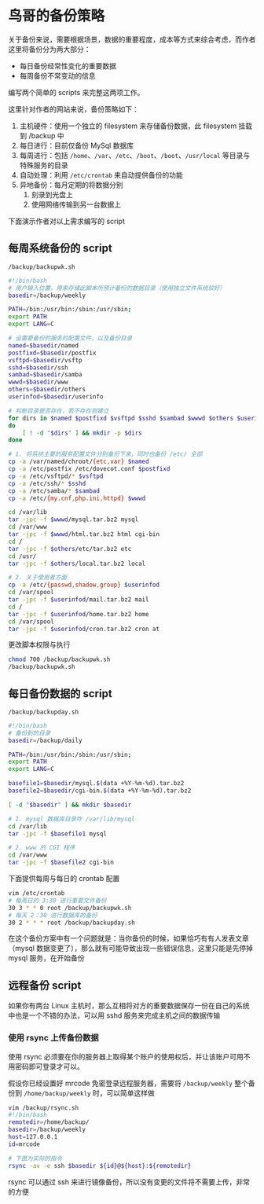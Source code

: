 # 鸟哥的备份策略

关于备份来说，需要根据场景，数据的重要程度，成本等方式来综合考虑，而作者这里将备份分为两大部分：

- 每日备份经常性变化的重要数据
- 每周备份不常变动的信息

编写两个简单的 scripts 来完整这两项工作。

这里针对作者的网站来说，备份策略如下：

1. 主机硬件：使用一个独立的 filesystem 来存储备份数据，此 filesystem 挂载到 /backup 中
2. 每日进行：目前仅备份 MySql 数据库
3. 每周进行：包括 `/home`、`/var`、`/etc`、`/boot`、`/boot`、`/usr/local` 等目录与特殊服务的目录
4. 自动处理：利用 `/etc/crontab` 来自动提供备份的功能
5. 异地备份：每月定期的将数据分别
   1. 刻录到光盘上
   2. 使用网络传输到另一台数据上

下面演示作者对以上需求编写的 script

## 每周系统备份的 script

`/backup/backupwk.sh`

```bash
#!/bin/bash
# 用户输入位置，用来存储此脚本所预计备份的数据目录（使用独立文件系统较好）
basedir=/backup/weekly

PATH=/bin:/usr/bin:/sbin:/usr/sbin; 
export PATH
export LANG=C

# 设置要备份的服务的配置文件，以及备份目录
named=$basedir/named
postfixd=$basedir/postfix
vsftpd=$basedir/vsftp
sshd=$basedir/ssh
sambad=$basedir/samba
wwwd=$basedir/www
others=$basedir/others
userinfod=$basedir/userinfo

# 判断目录是否存在，若不存在则建立
for dirs in $named $postfixd $vsftpd $sshd $sambad $wwwd $others $userinfod
do
	[ ! -d "$dirs" ] && mkdir -p $dirs
done

# 1. 将系统主要的服务配置文件分别备份下来，同时也备份 /etc/ 全部
cp -a /var/named/chroot/{etc,var} $named
cp -a /etc/postfix /etc/dovecot.conf $postfixd
cp -a /etc/vsftpd/* $vsftpd
cp -a /etc/ssh/* $sshd
cp -a /etc/samba/* $sambad
cp -a /etc/{my.cnf,php.ini,httpd} $wwwd

cd /var/lib
tar -jpc -f $wwwd/mysql.tar.bz2 mysql
cd /var/www
tar -jpc -f $wwwd/html.tar.bz2 html cgi-bin
cd /
tar -jpc -f $others/etc/tar.bz2 etc
cd /usr/
tar -jpc -f $others/local.tar.bz2 local

# 2. 关于使用者方面
cp -a /etc/{passwd,shadow,group} $userinfod
cd /var/spool
tar -jpc -f $userinfod/mail.tar.bz2 mail
cd /
tar -jpc -f $userinfod/home.tar.bz2 home
cd /var/spool
tar -jpc -f $userinfod/cron.tar.bz2 cron at

```

更改脚本权限与执行

```bash
chmod 700 /backup/backupwk.sh
/backup/backupwk.sh
```

## 每日备份数据的 script

`/backup/backupday.sh`

```bash
#!/bin/bash
# 备份到的目录
basedir=/backup/daily

PATH=/bin:/usr/bin:/sbin:/usr/sbin; 
export PATH
export LANG=C

basefile1=$basedir/mysql.$(data +%Y-%m-%d).tar.bz2
basefile2=$basedir/cgi-bin.$(data +%Y-%m-%d).tar.bz2

[ -d "$basedir" ] && mkdir $basedir

# 1. mysql 数据库目录咋 /var/lib/mysql
cd /var/lib
tar -jpc -f $basefile1 mysql

# 2. www 的 CGI 程序
cd /var/www
tar -jpc -f $basefile2 cgi-bin
```

下面提供每周与每日的 crontab 配置

```bash
vim /etc/crontab
# 每周日的 3:30 进行重要文件备份
30 3 * * 0 root /backup/backupwk.sh
# 每天 2：30 进行数据库的备份
30 2 * * * root /backup/backupday.sh
```

在这个备份方案中有一个问题就是：当你备份的时候，如果恰巧有有人发表文章（mysql 数据变更了），那么就有可能导致出现一些错误信息，这里只能是先停掉 mysql 服务，在开始备份

## 远程备份 script

如果你有两台 Linux 主机时，那么互相将对方的重要数据保存一份在自己的系统中也是一个不错的办法，可以用 sshd 服务来完成主机之间的数据传输

### 使用 rsync 上传备份数据

使用 rsync 必须要在你的服务器上取得某个账户的使用权后，并让该账户可用不用密码即可登录才可以。

假设你已经设置好 mrcode 免密登录远程服务器，需要将 `/backup/weekly` 整个备份到 `/home/backup/weekly` 时，可以简单这样做

```bash
vim /backup/rsync.sh
#!/bin/bash
remotedir=/home/backup/
basedir=/backup/weekly
host=127.0.0.1
id=mrcode

# 下面为实际的指令
rsync -av -e ssh $basedir ${id}@${host}:${remotedir}
```

rsync 可以通过 ssh 来进行镜像备份，所以没有变更的文件将不需要上传，非常的方便

